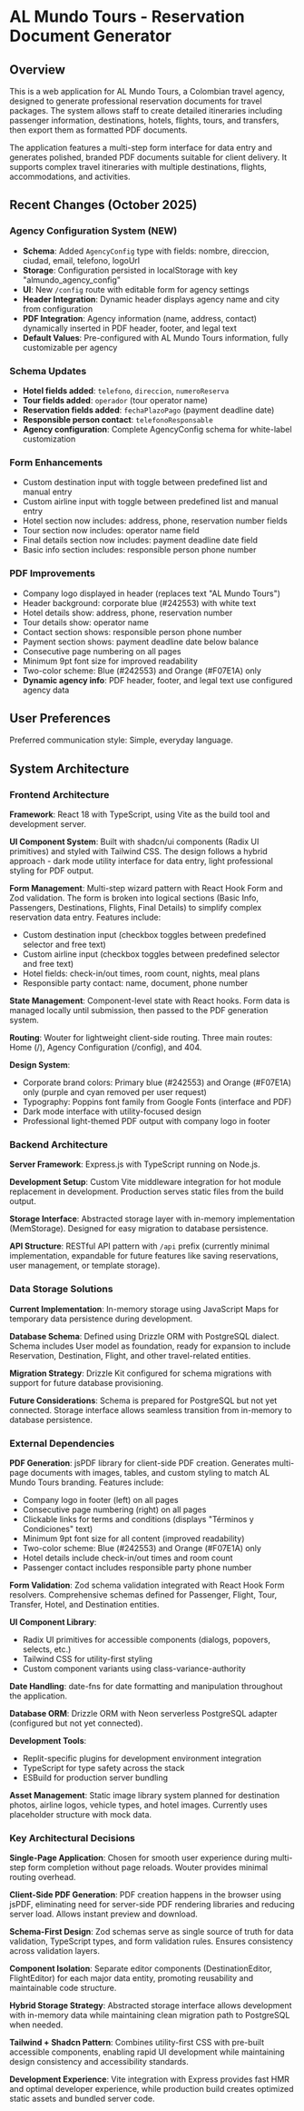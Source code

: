 # AL Mundo Tours - Reservation Document Generator

## Overview

This is a web application for AL Mundo Tours, a Colombian travel agency, designed to generate professional reservation documents for travel packages. The system allows staff to create detailed itineraries including passenger information, destinations, hotels, flights, tours, and transfers, then export them as formatted PDF documents.

The application features a multi-step form interface for data entry and generates polished, branded PDF documents suitable for client delivery. It supports complex travel itineraries with multiple destinations, flights, accommodations, and activities.

## Recent Changes (October 2025)

### Agency Configuration System (NEW)
- **Schema**: Added `AgencyConfig` type with fields: nombre, direccion, ciudad, email, telefono, logoUrl
- **Storage**: Configuration persisted in localStorage with key "almundo_agency_config"
- **UI**: New `/config` route with editable form for agency settings
- **Header Integration**: Dynamic header displays agency name and city from configuration
- **PDF Integration**: Agency information (name, address, contact) dynamically inserted in PDF header, footer, and legal text
- **Default Values**: Pre-configured with AL Mundo Tours information, fully customizable per agency

### Schema Updates
- **Hotel fields added**: `telefono`, `direccion`, `numeroReserva`
- **Tour fields added**: `operador` (tour operator name)
- **Reservation fields added**: `fechaPlazoPago` (payment deadline date)
- **Responsible person contact**: `telefonoResponsable`
- **Agency configuration**: Complete AgencyConfig schema for white-label customization

### Form Enhancements
- Custom destination input with toggle between predefined list and manual entry
- Custom airline input with toggle between predefined list and manual entry
- Hotel section now includes: address, phone, reservation number fields
- Tour section now includes: operator name field
- Final details section now includes: payment deadline date field
- Basic info section includes: responsible person phone number

### PDF Improvements
- Company logo displayed in header (replaces text "AL Mundo Tours")
- Header background: corporate blue (#242553) with white text
- Hotel details show: address, phone, reservation number
- Tour details show: operator name
- Contact section shows: responsible person phone number
- Payment section shows: payment deadline date below balance
- Consecutive page numbering on all pages
- Minimum 9pt font size for improved readability
- Two-color scheme: Blue (#242553) and Orange (#F07E1A) only
- **Dynamic agency info**: PDF header, footer, and legal text use configured agency data

## User Preferences

Preferred communication style: Simple, everyday language.

## System Architecture

### Frontend Architecture

**Framework**: React 18 with TypeScript, using Vite as the build tool and development server.

**UI Component System**: Built with shadcn/ui components (Radix UI primitives) and styled with Tailwind CSS. The design follows a hybrid approach - dark mode utility interface for data entry, light professional styling for PDF output.

**Form Management**: Multi-step wizard pattern with React Hook Form and Zod validation. The form is broken into logical sections (Basic Info, Passengers, Destinations, Flights, Final Details) to simplify complex reservation data entry. Features include:
- Custom destination input (checkbox toggles between predefined selector and free text)
- Custom airline input (checkbox toggles between predefined selector and free text)
- Hotel fields: check-in/out times, room count, nights, meal plans
- Responsible party contact: name, document, phone number

**State Management**: Component-level state with React hooks. Form data is managed locally until submission, then passed to the PDF generation system.

**Routing**: Wouter for lightweight client-side routing. Three main routes: Home (/), Agency Configuration (/config), and 404.

**Design System**: 
- Corporate brand colors: Primary blue (#242553) and Orange (#F07E1A) only (purple and cyan removed per user request)
- Typography: Poppins font family from Google Fonts (interface and PDF)
- Dark mode interface with utility-focused design
- Professional light-themed PDF output with company logo in footer

### Backend Architecture

**Server Framework**: Express.js with TypeScript running on Node.js.

**Development Setup**: Custom Vite middleware integration for hot module replacement in development. Production serves static files from the build output.

**Storage Interface**: Abstracted storage layer with in-memory implementation (MemStorage). Designed for easy migration to database persistence.

**API Structure**: RESTful API pattern with `/api` prefix (currently minimal implementation, expandable for future features like saving reservations, user management, or template storage).

### Data Storage Solutions

**Current Implementation**: In-memory storage using JavaScript Maps for temporary data persistence during development.

**Database Schema**: Defined using Drizzle ORM with PostgreSQL dialect. Schema includes User model as foundation, ready for expansion to include Reservation, Destination, Flight, and other travel-related entities.

**Migration Strategy**: Drizzle Kit configured for schema migrations with support for future database provisioning.

**Future Considerations**: Schema is prepared for PostgreSQL but not yet connected. Storage interface allows seamless transition from in-memory to database persistence.

### External Dependencies

**PDF Generation**: jsPDF library for client-side PDF creation. Generates multi-page documents with images, tables, and custom styling to match AL Mundo Tours branding. Features include:
- Company logo in footer (left) on all pages
- Consecutive page numbering (right) on all pages  
- Clickable links for terms and conditions (displays "Términos y Condiciones" text)
- Minimum 9pt font size for all content (improved readability)
- Two-color scheme: Blue (#242553) and Orange (#F07E1A) only
- Hotel details include check-in/out times and room count
- Passenger contact includes responsible party phone number

**Form Validation**: Zod schema validation integrated with React Hook Form resolvers. Comprehensive schemas defined for Passenger, Flight, Tour, Transfer, Hotel, and Destination entities.

**UI Component Library**: 
- Radix UI primitives for accessible components (dialogs, popovers, selects, etc.)
- Tailwind CSS for utility-first styling
- Custom component variants using class-variance-authority

**Date Handling**: date-fns for date formatting and manipulation throughout the application.

**Database ORM**: Drizzle ORM with Neon serverless PostgreSQL adapter (configured but not yet connected).

**Development Tools**:
- Replit-specific plugins for development environment integration
- TypeScript for type safety across the stack
- ESBuild for production server bundling

**Asset Management**: Static image library system planned for destination photos, airline logos, vehicle types, and hotel images. Currently uses placeholder structure with mock data.

### Key Architectural Decisions

**Single-Page Application**: Chosen for smooth user experience during multi-step form completion without page reloads. Wouter provides minimal routing overhead.

**Client-Side PDF Generation**: PDF creation happens in the browser using jsPDF, eliminating need for server-side PDF rendering libraries and reducing server load. Allows instant preview and download.

**Schema-First Design**: Zod schemas serve as single source of truth for data validation, TypeScript types, and form validation rules. Ensures consistency across validation layers.

**Component Isolation**: Separate editor components (DestinationEditor, FlightEditor) for each major data entity, promoting reusability and maintainable code structure.

**Hybrid Storage Strategy**: Abstracted storage interface allows development with in-memory data while maintaining clean migration path to PostgreSQL when needed.

**Tailwind + Shadcn Pattern**: Combines utility-first CSS with pre-built accessible components, enabling rapid UI development while maintaining design consistency and accessibility standards.

**Development Experience**: Vite integration with Express provides fast HMR and optimal developer experience, while production build creates optimized static assets and bundled server code.